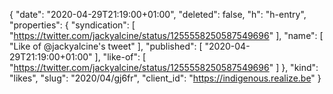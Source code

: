 {
  "date": "2020-04-29T21:19:00+01:00",
  "deleted": false,
  "h": "h-entry",
  "properties": {
    "syndication": [
      "https://twitter.com/jackyalcine/status/1255558250587549696"
    ],
    "name": [
      "Like of @jackyalcine's tweet"
    ],
    "published": [
      "2020-04-29T21:19:00+01:00"
    ],
    "like-of": [
      "https://twitter.com/jackyalcine/status/1255558250587549696"
    ]
  },
  "kind": "likes",
  "slug": "2020/04/gj6fr",
  "client_id": "https://indigenous.realize.be"
}
